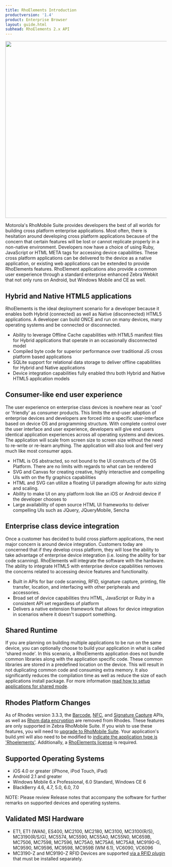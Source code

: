 ```yaml
---
title: RhoElements Introduction
productversion: '1.4'
product: Enterprise Browser
layout: guide.html
subhead: RhoElements 2.x API
---
```


<img src="http://rhodocs.s3.amazonaws.com/rhoelements/RhodesvsRhoElements.png" width="550" />

Motorola's RhoMobile Suite provides developers the best of all worlds for building cross platform enterprise applications. Most often, there is hesitation around developing cross platform applications because of the concern that certain features will be lost or cannot replicate properly in a non-native environment.  Developers now have a choice of using Ruby, JavaScript or HTML META tags for accessing device capabilities. These cross platform applications can be delivered to the device as a native application, or existing web applications can be extended to provide RhoElements features. RhoElement applications also provide a common user exeperience through a standard enterprise enhanced Zebra Webkit that not only runs on Android, but Windows Mobile and CE as well. 


## Hybrid and Native HTML5 applications

RhoElements is the ideal deployment scenario for a developer because it enables both Hybrid (connected) as well as Native (disconnected) HTML5 applications.  A developer can build ONCE and run on many devices, many operating systems and be connected or disconnected. 

* Ability to leverage Offline Cache capabilities with HTML5 manifest files for Hybrid applications that operate in an occasionally disconnected model
* Compiled byte code for superior performance over traditional JS cross platform based applications
* SQLite support for relational data storage to deliver offline capabilities for Hybrid and Native applications
* Device integration capabilities fully enabled thru both Hybrid and Native HTML5 application models

## Consumer-like end user experience

The user experience on enterprise class devices is nowhere near as 'cool' or 'friendly' as consumer products.  This limits the end-user adoption of enterprise devices and developers are forced into a specific user-interface based on device OS and programming structure. With complete control over the user interface and user experience, developers will give end users identical application experiences across all operating systems and devices. The application will scale from screen size to screen size without the need to re-write or re-learn anything. The application will also look and feel very much like most consumer apps. 

* HTML is OS abstracted, so not bound to the UI constructs of the OS Platform. There are no limits with regards to what can be rendered
* SVG and Canvas for creating creative, highly interactive and compelling UIs with on the fly graphics capabilities
* HTML and SVG can utilize a floating UI paradigm allowing for auto sizing and scaling.
* Ability to make UI on any platform look like an iOS or Android device if the developer chooses to
* Large availability of open source HTML UI frameworks to deliver compelling UIs such as JQuery, JQueryMobile, Sencha

## Enterprise class device integration

Once a customer has decided to build cross platform applications, the next major concern is around device integration.  Customers today are concerned that if they develop cross platform, they will lose the ability to take advantage of enterprise device integration (i.e. losing the ability for bar code scanning). RhoElements will integrate the software with the hardware. The ability to integrate HTML5 with enterprise device capabilities removes the concerns related to accessing device features and functionality.

* Built in APIs for bar code scanning, RFID, signature capture, printing, file transfer, location, and interfacing with other peripherals and accessories.
* Broad set of device capabilities thru HTML, JavaScript or Ruby in a consistent API set regardless of platform
* Delivers a native extension framework that allows for device integration in scenarios where it doesn't support something.

## Shared Runtime
If you are planning on building multiple applications to be run on the same device, you can optionally choose to build your application in what is called 'shared mode'. In this scenario, a RhoElements application does not bundle common libraries along with the application specific code. These common libraries are stored in a predefined location on the device. This will result in not duplicating common code and consuming extra memory. It also significantly reduces the compilation time as well as reduce the size of each applications install package. For more information [read how to setup applications for shared mode](rhoelements2-native#applications-in-shared-mode).

## Rhodes Platform Changes

As of Rhodes version 3.3.3, the [Barcode](/rhoelements/rhoelements-introduction.md/rhodesapi/barcode-api), [NFC](/rhoelements/rhoelements-introduction.md/rhodes/device-caps#nfc), and [Signature Capture](/rhoelements/rhoelements-introduction.md/rhodes/device-caps#signature-capture) APIs, as well as [Rhom data encryption](/rhoelements/rhoelements-introduction.md/rhodes/rhom#database-encryption) are removed from Rhodes. These features are only supported in Zebra RhoMobile Suite. If you wish to use these features, you will need to [upgrade to RhoMobile Suite](/rhoelements/rhoelements-introduction.md/rhomobile-install). Your application's build.yml will also need to be modified to [indicate the application type is 'Rhoelements'](rhoelements2-native#enabling-motorola-device-capabilities). Additionally, a [RhoElements license](licensing) is required.

## Supported Operating Systems

* iOS 4.0 or greater (iPhone, iPod Touch, iPad)
* Android 2.1 and greater
* Windows Mobile 6.x Professional, 6.0 Standard, Windows CE 6
* BlackBerry 4.6, 4.7, 5.0, 6.0, 7.0


NOTE: Please review Release notes that accompany the software for further remarks on supported devices and operating systems.

## Validated MSI Hardware
* <a name="_motdevices"></a>ET1, ET1 (WAN), ES400, MC2100, MC2180, MC3100, MC3100(R/S), MC3190(R/S/G), MC5574, MC5590, MC55A0, MC55N0, MC659B, MC7506, MC7598, MC7596, MC75A0, MC75A6, MC75A8, MC9190-G, MC9590, MC9596, MC9598, MC959B (WM 6.1), VC6090, VC6096
* MC3190-Z and MC9190-Z RFID Devices are supported [via a RFID plugin](rfid) that must be installed separately.



